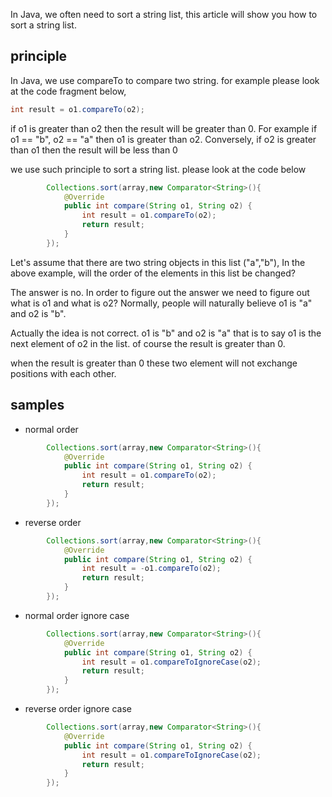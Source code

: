 
In Java, we often need to sort a string list, this article will show you how to sort a string list.

## principle

In Java, we use compareTo to compare two string. for example please look at the code fragment below,

```java
int result = o1.compareTo(o2);	
```
if o1 is greater than o2 then the result will be greater than 0. For example if o1 == "b", o2 == "a" then o1 is greater than o2. Conversely, if o2 is greater than o1 then the result will be less than 0 


we use such principle to sort a string list. please look at the code below 

```java
		Collections.sort(array,new Comparator<String>(){
			@Override
			public int compare(String o1, String o2) {				
				int result = o1.compareTo(o2);				
				return result;
			}				
		});
```

Let's assume that there are two string objects in this list ("a","b"), In the above example, will the order of the elements in this list be changed?  

The answer is no. In order to figure out the answer we need to figure out what is o1 and what is o2? Normally, people will naturally believe o1 is "a" and o2 is "b".

Actually the idea is not correct. o1 is "b" and o2 is "a" that is to say o1 is the next element of o2 in the list. of course the result is greater than 0.

when the result is greater than 0 these two element will not exchange positions with each other. 

  
## samples 

* normal order 

```java
		Collections.sort(array,new Comparator<String>(){
			@Override
			public int compare(String o1, String o2) {				
				int result = o1.compareTo(o2);				
				return result;
			}				
		});
```

* reverse order 
```java
		Collections.sort(array,new Comparator<String>(){
			@Override
			public int compare(String o1, String o2) {
				int result = -o1.compareTo(o2);
				return result;
			}				
		});
```

* normal order ignore case 
```java
		Collections.sort(array,new Comparator<String>(){
			@Override
			public int compare(String o1, String o2) {
				int result = o1.compareToIgnoreCase(o2);
				return result;
			}				
		});
```


* reverse order ignore case 
```java
		Collections.sort(array,new Comparator<String>(){
			@Override
			public int compare(String o1, String o2) {
				int result = o1.compareToIgnoreCase(o2);
				return result;
			}				
		});
```





